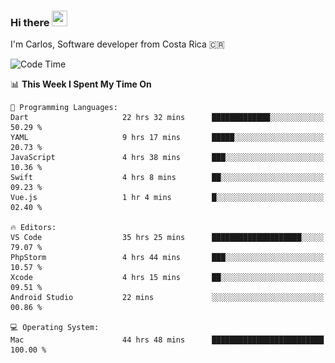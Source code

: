### Hi there <img src="https://media.giphy.com/media/hvRJCLFzcasrR4ia7z/giphy.gif" width="25px" height="25px">

I'm Carlos, Software developer from Costa Rica 🇨🇷

[//]: # (<a href="https://app.daily.dev/carum98"><img src="https://github.com/carum98/carum98/blob/main/devcard.svg" width="400" alt="Carlos Umaña Acevedo's Dev Card"/></a>)


<!--START_SECTION:waka-->
![Code Time](http://img.shields.io/badge/Code%20Time-10%2C664%20hrs%206%20mins-blue)

📊 **This Week I Spent My Time On** 

```text
💬 Programming Languages: 
Dart                     22 hrs 32 mins      █████████████░░░░░░░░░░░░   50.29 % 
YAML                     9 hrs 17 mins       █████░░░░░░░░░░░░░░░░░░░░   20.73 % 
JavaScript               4 hrs 38 mins       ███░░░░░░░░░░░░░░░░░░░░░░   10.36 % 
Swift                    4 hrs 8 mins        ██░░░░░░░░░░░░░░░░░░░░░░░   09.23 % 
Vue.js                   1 hr 4 mins         █░░░░░░░░░░░░░░░░░░░░░░░░   02.40 % 

🔥 Editors: 
VS Code                  35 hrs 25 mins      ████████████████████░░░░░   79.07 % 
PhpStorm                 4 hrs 44 mins       ███░░░░░░░░░░░░░░░░░░░░░░   10.57 % 
Xcode                    4 hrs 15 mins       ██░░░░░░░░░░░░░░░░░░░░░░░   09.51 % 
Android Studio           22 mins             ░░░░░░░░░░░░░░░░░░░░░░░░░   00.86 % 

💻 Operating System: 
Mac                      44 hrs 48 mins      █████████████████████████   100.00 % 
```


<!--END_SECTION:waka-->
